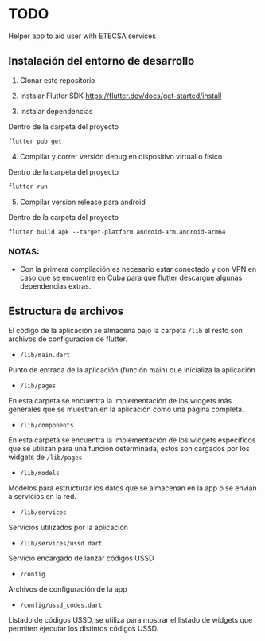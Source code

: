 # TODO

Helper app to aid user with ETECSA services

## Instalación del entorno de desarrollo

1. Clonar este repositorio

2. Instalar Flutter SDK https://flutter.dev/docs/get-started/install

3. Instalar dependencias

Dentro de la carpeta del proyecto

```bash
flutter pub get
```
4. Compilar y correr versión debug en dispositivo virtual o físico

Dentro de la carpeta del proyecto

```bash
flutter run
```

5. Compilar version release para android

Dentro de la carpeta del proyecto

```
flutter build apk --target-platform android-arm,android-arm64
```

### NOTAS: 
- Con la primera compilación es necesario estar conectado y con VPN en caso que se encuentre en Cuba para que flutter descargue algunas dependencias extras.

## Estructura de archivos

El código de la aplicación se almacena bajo la carpeta `/lib` el resto son archivos de configuración de flutter.

* `/lib/main.dart`

Punto de entrada de la aplicación (función main) que inicializa la aplicación

* `/lib/pages`

En esta carpeta se encuentra la implementación de los widgets más generales que se muestran en la aplicación como una página completa.

* `/lib/components`

En esta carpeta se encuentra la implementación de los widgets específicos que se utilizan para una función determinada, estos son cargados por los widgets de `/lib/pages`

* `/lib/models`

Modelos para estructurar los datos que se almacenan en la app o se envian a servicios en la red.

* `/lib/services`

Servicios utilizados por la aplicación

* `/lib/services/ussd.dart`

Servicio encargado de lanzar códigos USSD

* `/config`

Archivos de configuración de la app

* `/config/ussd_codes.dart`

Listado de códigos USSD, se utiliza para mostrar el listado de widgets que permiten ejecutar los distintos códigos USSD.
